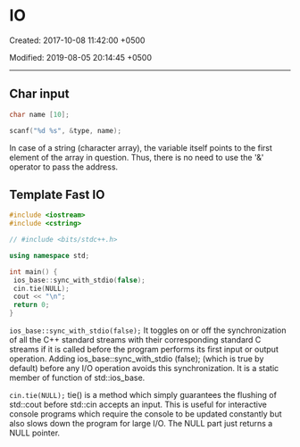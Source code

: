 # IO

Created: 2017-10-08 11:42:00 +0500

Modified: 2019-08-05 20:14:45 +0500

---

## Char input

```c++
char name [10];

scanf("%d %s", &type, name);
```

In case of a string (character array), the variable itself points to the first element of the array in question. Thus, there is no need to use the '&' operator to pass the address.

## Template Fast IO

```c++
#include <iostream>
#include <cstring>

// #include <bits/stdc++.h>

using namespace std;

int main() {
 ios_base::sync_with_stdio(false);
 cin.tie(NULL);
 cout << "\n";
 return 0;
}
```

`ios_base::sync_with_stdio(false);`
 It toggles on or off the synchronization of all the C++ standard streams with their corresponding standard C streams if it is called before the program performs its first input or output operation. Adding ios_base::sync_with_stdio (false); (which is true by default) before any I/O operation avoids this synchronization. It is a static member of function of std::ios_base.

`cin.tie(NULL);`
 tie() is a method which simply guarantees the flushing of std::cout before std::cin accepts an input. This is useful for interactive console programs which require the console to be updated constantly but also slows down the program for large I/O. The NULL part just returns a NULL pointer.
